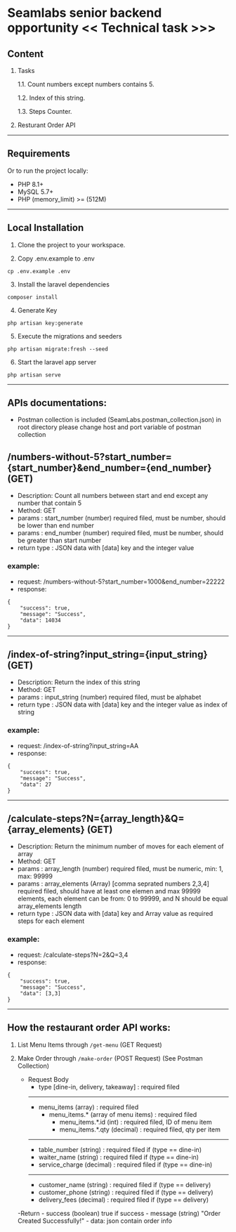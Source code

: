 # Seamlabs senior backend opportunity << Technical task >>> #

## Content ##
1. Tasks

    1.1. Count numbers except numbers contains 5.
   
    1.2. Index of this string.

    1.3. Steps Counter.
2. Resturant Order API

---

## Requirements ##

Or to run the project locally:
- PHP 8.1+
- MySQL 5.7+
- PHP (memory_limit) >= (512M)

---

## Local Installation ##
1. Clone the project to your workspace.

2. Copy .env.example to .env 
```
cp .env.example .env
```

3. Install the laravel dependencies
```
composer install
```

4. Generate Key
```
php artisan key:generate
```

5. Execute the migrations and seeders
```
php artisan migrate:fresh --seed
```

6. Start the laravel app server
```
php artisan serve
```

---

## APIs documentations:
- Postman collection is included (SeamLabs.postman_collection.json) in root directory please change host and port variable of postman collection

## /numbers-without-5?start_number={start_number}&end_number={end_number}  (GET)

- Description: Count all numbers between start and end except any number that contain 5
- Method: GET
- params : start_number (number) required filed, must be number, should be lower than end number
- params : end_number (number) required filed, must be number, should be greater than start number
- return type : JSON data with [data] key and the integer value

### example: 
- request: /numbers-without-5?start_number=1000&end_number=22222
- response: 
```
{
    "success": true,
    "message": "Success",
    "data": 14034
}   
```

---

## /index-of-string?input_string={input_string}  (GET)

- Description: Return the index of this string
- Method: GET
- params : input_string (number) required filed, must be alphabet
- return type : JSON data with [data] key and the integer value as index of string

### example: 
- request: /index-of-string?input_string=AA
- response: 
```
{
    "success": true,
    "message": "Success",
    "data": 27
}
```

---

## /calculate-steps?N={array_length}&Q={array_elements}  (GET)

- Description: Return the minimum number of moves for each element of array
- Method: GET
- params : array_length (number) required filed, must be numeric, min: 1, max: 99999
- params : array_elements (Array) [comma seprated numbers 2,3,4] required filed, should have at least one elemen and max 99999 elements, each element can be from: 0 to 99999, and N should be equal array_elements length
- return type : JSON data with  [data] key and Array value as required steps for each element

### example: 
- request: /calculate-steps?N=2&Q=3,4
- response: 
```
{
    "success": true,
    "message": "Success",
    "data": [3,3]
}
```

---


## How the restaurant order API works:
1. List Menu Items through ```/get-menu``` (GET Request)
2. Make Order through ```/make-order```  (POST Request) (See Postman Collection)
    - Request Body
        - type [dine-in, delivery, takeaway] : required filed
        ---
        - menu_items (array) : required filed
            - menu_items.* (array of menu items) : required filed
                - menu_items.*.id (int) : required filed, ID of menu item
                - menu_items.*.qty (decimal) : required filed, qty per item
        ---
        - table_number (string) : required filed if (type == dine-in)
        - waiter_name (string) : required filed if (type == dine-in)
        - service_charge (decimal) : required filed if (type == dine-in)
        ---
        - customer_name (string) : required filed if (type == delivery)
        - customer_phone (string) : required filed if (type == delivery)
        - delivery_fees (decimal) : required filed if (type == delivery)

    -Return 
        - success (boolean) true if success
        - message (string)  "Order Created Successfully!"
        - data: json contain order info

